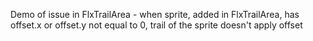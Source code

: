 Demo of issue in FlxTrailArea - when sprite, added in FlxTrailArea, has offset.x or offset.y not equal to 0, trail of the sprite doesn't apply offset